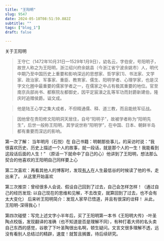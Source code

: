 ```yaml
--- 
title: "王阳明" 
slug: 9547
date: 2024-05-18T08:51:59.882Z 
subtitle: "" 
tags: ["blog_1"] 
draft: false

--- 
```



关于王阳明  
> 王守仁（1472年10月31日—1529年1月9日），幼名云，字伯安，号阳明子，故世人称之为王阳明，浙江绍兴府余姚县（今浙江省宁波余姚市）人，明代中期乃至中国历史上重要和影响深远的思想家、哲学家[1]、书法家、文学家、政治家、军事家、重臣、教育家、儒生、阳明学者、心理学家，也是汉字文化圈中最重要的儒家学者之一，在儒家之中占有极其重要的地位。官至南京兵部尚书、都察院左都御史，因平定宸濠之乱等军功而封爵新建伯，隆庆时追赠侯爵。谥文成。

> 他是陆王心学之集大成者，不但精通儒、释、道三教，而且能统军征战。

> 因他曾在贵阳修文阳明洞天居住，自号“阳明子”，故被学者称为“阳明先生”，后世一般称王阳明，其学说世称“阳明学”，在中国、日本、朝鲜半岛都有重要而深远的影响。

第一次了解： 当年明月（石悦）在 自己书籍：明朝那些事儿，的采访时说：“我很喜欢历史、历史上描述一个人的故事，就一段话，就是那个人的一生！我能看到这段话后面的人生！” （原话一下就命中了自己的心）他讲到了王阳明，想法那么契合的他喜欢的王阳明自己同样要上心

第二次喜欢：再看其他人的博客时，发现[有人](https://manateelazycat.github.io/about.html)在人生最低谷的时候读了他的书，走出来了。  从这里开始喜欢

第三次推崇：曾经很多人会说、假设自己回到了过去，自己会怎样怎样！（通过自己的经历发现: 以自己现在的思维和见解，不去改变，就算回到了过去，也不会有太大变化） 后来听王阳明简介：发现人家早已悟道，并且有很深的诠释！  从此，王阳明-深得我心！  

第四次碰壁：写完上述文字小半年后，买了王阳明第一本书《王阳明大传》-叶圣陶点校版，发现翻译的准确（也不知道是否是理解不同），有种打着大师的名头卖自己东西的感觉，谷歌了下叶圣陶很出名啊，顿生疑问。文言文很多理解不透，远没有看别人总结过的精辟，速度！就暂且搁置，待后续研究。

